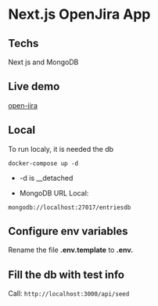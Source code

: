 # Next.js OpenJira App

## Techs
Next js and MongoDB

## Live demo
[open-jira](https://open-jira-rho.vercel.app/)

## Local
To run localy, it is needed the db

```
docker-compose up -d
```

- -d is \_\_detached

- MongoDB URL Local:

```
mongodb://localhost:27017/entriesdb
```

## Configure env variables

Rename the file **.env.template** to **.env.**

## Fill the db with test info

Call:
`http://localhost:3000/api/seed`
